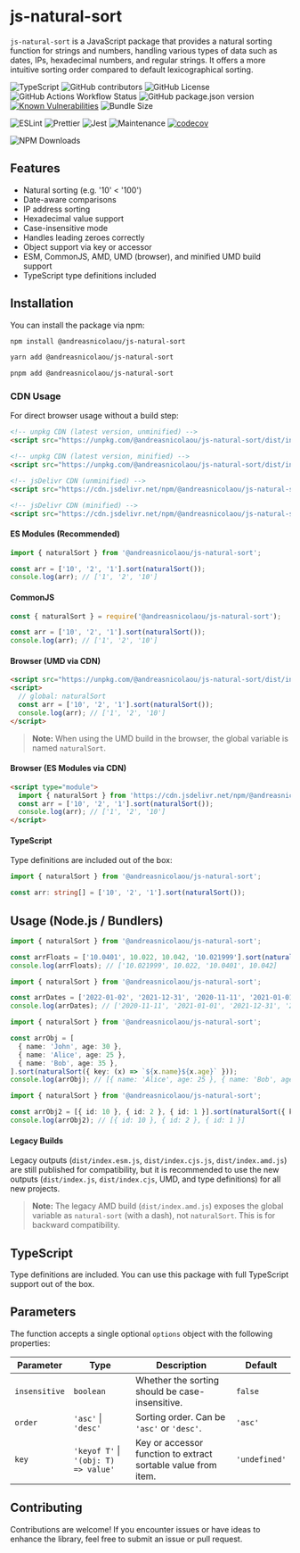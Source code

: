 # js-natural-sort

`js-natural-sort` is a JavaScript package that provides a natural sorting function for strings and numbers, handling various types of data such as dates, IPs, hexadecimal numbers, and regular strings. It offers a more intuitive sorting order compared to default lexicographical sorting.

![TypeScript](https://img.shields.io/badge/TS-TypeScript-3178c6?logo=typescript&logoColor=white)
![GitHub contributors](https://img.shields.io/github/contributors/andreasnicolaou/js-natural-sort)
![GitHub License](https://img.shields.io/github/license/andreasnicolaou/js-natural-sort)
![GitHub Actions Workflow Status](https://img.shields.io/github/actions/workflow/status/andreasnicolaou/js-natural-sort/build.yaml)
![GitHub package.json version](https://img.shields.io/github/package-json/v/andreasnicolaou/js-natural-sort)
[![Known Vulnerabilities](https://snyk.io/test/github/andreasnicolaou/js-natural-sort/badge.svg)](https://snyk.io/test/github/andreasnicolaou/js-natural-sort)
![Bundle Size](https://deno.bundlejs.com/badge?q=@andreasnicolaou/js-natural-sort@1.3.0&treeshake=[*])

![ESLint](https://img.shields.io/badge/linter-eslint-4B32C3.svg?logo=eslint)
![Prettier](https://img.shields.io/badge/code_style-prettier-ff69b4.svg?logo=prettier)
![Jest](https://img.shields.io/badge/tested_with-jest-99424f.svg?logo=jest)
![Maintenance](https://img.shields.io/maintenance/yes/2025)
[![codecov](https://codecov.io/gh/andreasnicolaou/js-natural-sort/graph/badge.svg?token=D6W66RJDLT)](https://codecov.io/gh/andreasnicolaou/js-natural-sort)

![NPM Downloads](https://img.shields.io/npm/dm/%40andreasnicolaou%2Fjs-natural-sort)

## Features

- Natural sorting (e.g. '10' < '100')
- Date-aware comparisons
- IP address sorting
- Hexadecimal value support
- Case-insensitive mode
- Handles leading zeroes correctly
- Object support via key or accessor
- ESM, CommonJS, AMD, UMD (browser), and minified UMD build support
- TypeScript type definitions included

## Installation

You can install the package via npm:

```bash
npm install @andreasnicolaou/js-natural-sort
```

```bash
yarn add @andreasnicolaou/js-natural-sort
```

```bash
pnpm add @andreasnicolaou/js-natural-sort
```

### CDN Usage

For direct browser usage without a build step:

```html
<!-- unpkg CDN (latest version, unminified) -->
<script src="https://unpkg.com/@andreasnicolaou/js-natural-sort/dist/index.umd.js"></script>

<!-- unpkg CDN (latest version, minified) -->
<script src="https://unpkg.com/@andreasnicolaou/js-natural-sort/dist/index.umd.min.js"></script>

<!-- jsDelivr CDN (unminified) -->
<script src="https://cdn.jsdelivr.net/npm/@andreasnicolaou/js-natural-sort/dist/index.umd.js"></script>

<!-- jsDelivr CDN (minified) -->
<script src="https://cdn.jsdelivr.net/npm/@andreasnicolaou/js-natural-sort/dist/index.umd.min.js"></script>
```

#### ES Modules (Recommended)

```js
import { naturalSort } from '@andreasnicolaou/js-natural-sort';

const arr = ['10', '2', '1'].sort(naturalSort());
console.log(arr); // ['1', '2', '10']
```

#### CommonJS

```js
const { naturalSort } = require('@andreasnicolaou/js-natural-sort');

const arr = ['10', '2', '1'].sort(naturalSort());
console.log(arr); // ['1', '2', '10']
```

#### Browser (UMD via CDN)

```html
<script src="https://unpkg.com/@andreasnicolaou/js-natural-sort/dist/index.umd.min.js"></script>
<script>
  // global: naturalSort
  const arr = ['10', '2', '1'].sort(naturalSort());
  console.log(arr); // ['1', '2', '10']
</script>
```

> **Note:** When using the UMD build in the browser, the global variable is named `naturalSort`.

#### Browser (ES Modules via CDN)

```html
<script type="module">
  import { naturalSort } from 'https://cdn.jsdelivr.net/npm/@andreasnicolaou/js-natural-sort/dist/index.js';
  const arr = ['10', '2', '1'].sort(naturalSort());
  console.log(arr); // ['1', '2', '10']
</script>
```

#### TypeScript

Type definitions are included out of the box:

```ts
import { naturalSort } from '@andreasnicolaou/js-natural-sort';

const arr: string[] = ['10', '2', '1'].sort(naturalSort());
```

## Usage (Node.js / Bundlers)

```typescript
import { naturalSort } from '@andreasnicolaou/js-natural-sort';

const arrFloats = ['10.0401', 10.022, 10.042, '10.021999'].sort(naturalSort());
console.log(arrFloats); // ['10.021999', 10.022, '10.0401', 10.042]
```

```typescript
import { naturalSort } from '@andreasnicolaou/js-natural-sort';

const arrDates = ['2022-01-02', '2021-12-31', '2020-11-11', '2021-01-01'].sort(naturalSort());
console.log(arrDates); // ['2020-11-11', '2021-01-01', '2021-12-31', '2022-01-02']
```

```typescript
import { naturalSort } from '@andreasnicolaou/js-natural-sort';

const arrObj = [
  { name: 'John', age: 30 },
  { name: 'Alice', age: 25 },
  { name: 'Bob', age: 35 },
].sort(naturalSort({ key: (x) => `${x.name}${x.age}` }));
console.log(arrObj); // [{ name: 'Alice', age: 25 }, { name: 'Bob', age: 35 }, { name: 'John', age: 30 }]
```

```typescript
import { naturalSort } from '@andreasnicolaou/js-natural-sort';

const arrObj2 = [{ id: 10 }, { id: 2 }, { id: 1 }].sort(naturalSort({ key: 'id', order: 'desc' }));
console.log(arrObj2); // [{ id: 10 }, { id: 2 }, { id: 1 }]
```

#### Legacy Builds

Legacy outputs (`dist/index.esm.js`, `dist/index.cjs.js`, `dist/index.amd.js`) are still published for compatibility, but it is recommended to use the new outputs (`dist/index.js`, `dist/index.cjs`, UMD, and type definitions) for all new projects.

> **Note:** The legacy AMD build (`dist/index.amd.js`) exposes the global variable as `natural-sort` (with a dash), not `naturalSort`. This is for backward compatibility.

## TypeScript

Type definitions are included. You can use this package with full TypeScript support out of the box.

## Parameters

The function accepts a single optional `options` object with the following properties:

| Parameter     | Type                                 | Description                                                   | Default       |
| ------------- | ------------------------------------ | ------------------------------------------------------------- | ------------- |
| `insensitive` | `boolean`                            | Whether the sorting should be case-insensitive.               | `false`       |
| `order`       | `'asc'` \| `'desc'`                  | Sorting order. Can be `'asc'` or `'desc'`.                    | `'asc'`       |
| `key`         | `'keyof T'` \| `'(obj: T) => value'` | Key or accessor function to extract sortable value from item. | `'undefined'` |

## Contributing

Contributions are welcome! If you encounter issues or have ideas to enhance the library, feel free to submit an issue or pull request.
